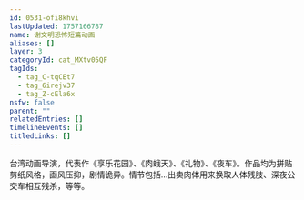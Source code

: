 ```yaml
---
id: 0531-ofi8khvi
lastUpdated: 1757166787
name: 谢文明恐怖短篇动画
aliases: []
layer: 3
categoryId: cat_MXtv05QF
tagIds:
  - tag_C-tqCEt7
  - tag_6irejv37
  - tag_Z-cEla6x
nsfw: false
parent: ""
relatedEntries: []
timelineEvents: []
titledLinks: []
---
```


台湾动画导演，代表作《享乐花园》、《肉蛾天》、《礼物》、《夜车》。作品均为拼贴剪纸风格，画风压抑，剧情诡异。情节包括…出卖肉体用来换取人体残肢、深夜公交车相互残杀，等等。